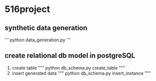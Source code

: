 # 516project

## synthetic data generation

'''
python data_generation.py
'''

## create relational db model in postgreSQL
1. create table
"""
python db_schema.py create_table
"""
2. insert generated data
"""
python db_schema.py insert_instance
"""
